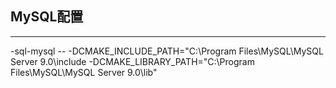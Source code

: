 ## MySQL配置

--- 

-sql-mysql -- -DCMAKE_INCLUDE_PATH="C:\Program Files\MySQL\MySQL Server 9.0\include -DCMAKE_LIBRARY_PATH="C:\Program Files\MySQL\MySQL Server 9.0\lib"


